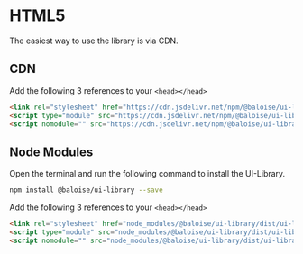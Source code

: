 # HTML5

The easiest way to use the library is via CDN.

## CDN

Add the following 3 references to your `<head></head>`

```html
<link rel="stylesheet" href="https://cdn.jsdelivr.net/npm/@baloise/ui-library/dist/ui-library/ui-library.css" />
<script type="module" src="https://cdn.jsdelivr.net/npm/@baloise/ui-library/dist/ui-library/ui-library.esm.js"></script>
<script nomodule="" src="https://cdn.jsdelivr.net/npm/@baloise/ui-library/dist/ui-library/ui-library.js"></script>
```

## Node Modules

Open the terminal and run the following command to install the UI-Library.

```bash
npm install @baloise/ui-library --save
```

Add the following 3 references to your `<head></head>`

```html
<link rel="stylesheet" href="node_modules/@baloise/ui-library/dist/ui-library/ui-library.css" />
<script type="module" src="node_modules/@baloise/ui-library/dist/ui-library/ui-library.esm.js"></script>
<script nomodule="" src="node_modules/@baloise/ui-library/dist/ui-library/ui-library.js"></script>
```

